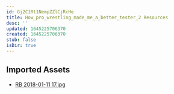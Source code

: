 ```yaml
---
id: Gj2C1Rt1NempZZlCjRcHe
title: How_pro_wrestling_made_me_a_better_tester_2 Resources
desc: ''
updated: 1645225706370
created: 1645225706370
stub: false
isDir: true
---
```

## Imported Assets
- [RB 2018-01-11 17.jpg](/assets/rb-2018-01-11-17-fQVx0ffCkEug.jpg)

